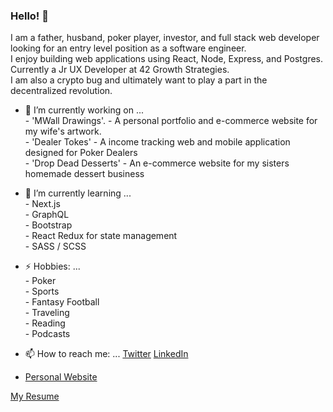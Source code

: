 ### Hello! 👋 
I am a father, husband, poker player, investor, and full stack web developer looking for an entry level position as a software engineer.
<br> I enjoy building web applications using React, Node, Express, and Postgres. 
<br> Currently a Jr UX Developer at 42 Growth Strategies.
<br> I am also a crypto bug and ultimately want to play a part in the decentralized revolution.


- 🔭 I’m currently working on ... 
            <br>   - 'MWall Drawings'.    - A personal portfolio and e-commerce website for my wife's artwork.
            <br>   - 'Dealer Tokes'       - A income tracking web and mobile application designed for Poker Dealers
            <br>   - 'Drop Dead Desserts' - An e-commerce website for my sisters homemade dessert business

- 🌱 I’m currently learning ...
              <br> -  Next.js 
              <br> -  GraphQL
              <br> -  Bootstrap
              <br> -  React Redux for state management
              <br> -  SASS / SCSS

- ⚡ Hobbies: ... 
              <br> - Poker
              <br> - Sports
              <br> - Fantasy Football
              <br> - Traveling
              <br> - Reading
              <br> - Podcasts

- 📫 How to reach me: ... [Twitter](https://twitter.com/TomWallaceJr2) [LinkedIn](https://www.linkedin.com/in/thomaswallacejr/)
- [Personal Website](http://www.tomwallacejr.com/)


[My Resume](https://docs.google.com/document/d/e/2PACX-1vSdVMiEPCH97kBhS6PKny50Ixiee0C0QBGTARiz1zJRW_21vaLwse_cwFsm8CfnZK2JlJhNHon2Xp3u/pub)
